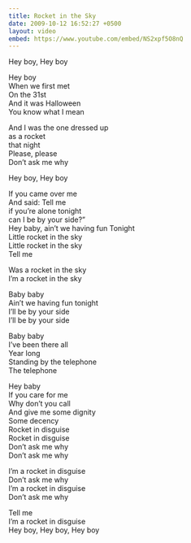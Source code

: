 ```yaml
---
title: Rocket in the Sky
date: 2009-10-12 16:52:27 +0500
layout: video
embed: https://www.youtube.com/embed/NS2xpf5O8nQ
---
```

Hey boy, Hey boy

Hey boy  
When we first met  
On the 31st  
And it was Halloween  
You know what I mean

And I was the one dressed up  
as a rocket  
that night  
Please, please  
Don’t ask me why

Hey boy, Hey boy

If you came over me  
And said: Tell me  
if you’re alone tonight  
can I be by your side?”  
Hey baby, ain’t we having fun Tonight  
Little rocket in the sky  
Little rocket in the sky  
Tell me

Was a rocket in the sky  
I’m a rocket in the sky

Baby baby  
Ain’t we having fun tonight  
I’ll be by your side  
I’ll be by your side

Baby baby  
I’ve been there all  
Year long  
Standing by the telephone  
The telephone

Hey baby  
If you care for me  
Why don’t you call  
And give me some dignity  
Some decency  
Rocket in disguise   
Rocket in disguise  
Don’t ask me why  
Don’t ask me why

I’m a rocket in disguise  
Don’t ask me why  
I’m a rocket in disguise  
Don’t ask me why

Tell me  
I’m a rocket in disguise   
Hey boy, Hey boy, Hey boy
